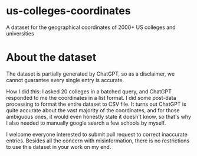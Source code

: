 # us-colleges-coordinates
A dataset for the geographical coordinates of 2000+ US colleges and universities

# About the dataset
The dataset is partially generated by ChatGPT, so as a disclaimer, we cannot guarantee every single entry is accurate.

How I did this: I asked 20 colleges in a batched query, and ChatGPT responded to me the coordinates in a list format. I did some post-data processing to format the entire dataset to CSV file. It turns out ChatGPT is quite accurate about the vast majority of the coordinates, and for those ambiguous ones, it would even honestly state it doesn't know, so that's why I also needed to manually google search a few schools by myself.

I welcome everyone interested to submit pull request to correct inaccurate entries. Besides all the concern with misinformation, there is no restrictions to use this dataset in your work on my end.
